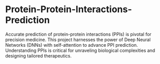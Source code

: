 # Protein-Protein-Interactions-Prediction

Accurate prediction of protein-protein interactions (PPIs) is pivotal for precision medicine. This project harnesses the power of Deep Neural Networks (DNNs) with self-attention to advance PPI prediction. Understanding PPIs is critical for unraveling biological complexities and designing tailored therapeutics.
